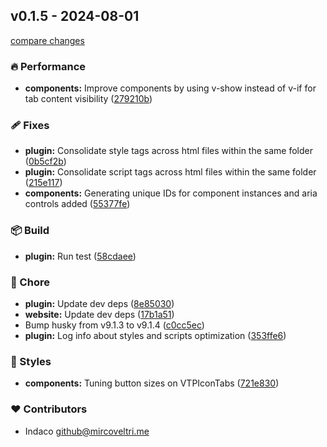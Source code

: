 ## v0.1.5 - 2024-08-01

[compare changes](https://github.com/indaco/vitepress-templ-preview/compare/v0.1.4...v0.1.5)

### 🔥 Performance

- **components:** Improve components by using v-show instead of v-if for tab content visibility ([279210b](https://github.com/indaco/vitepress-templ-preview/commit/279210b))

### 🩹 Fixes

- **plugin:** Consolidate style tags across html files within the same folder ([0b5cf2b](https://github.com/indaco/vitepress-templ-preview/commit/0b5cf2b))
- **plugin:** Consolidate script tags across html files within the same folder ([215e117](https://github.com/indaco/vitepress-templ-preview/commit/215e117))
- **components:** Generating unique IDs for component instances and aria controls added ([55377fe](https://github.com/indaco/vitepress-templ-preview/commit/55377fe))

### 📦 Build

- **plugin:** Run test ([58cdaee](https://github.com/indaco/vitepress-templ-preview/commit/58cdaee))

### 🏡 Chore

- **plugin:** Update dev deps ([8e85030](https://github.com/indaco/vitepress-templ-preview/commit/8e85030))
- **website:** Update dev deps ([17b1a51](https://github.com/indaco/vitepress-templ-preview/commit/17b1a51))
- Bump husky from v9.1.3 to v9.1.4 ([c0cc5ec](https://github.com/indaco/vitepress-templ-preview/commit/c0cc5ec))
- **plugin:** Log info about styles and scripts optimization ([353ffe6](https://github.com/indaco/vitepress-templ-preview/commit/353ffe6))

### 🎨 Styles

- **components:** Tuning button sizes on VTPIconTabs ([721e830](https://github.com/indaco/vitepress-templ-preview/commit/721e830))

### ❤️ Contributors

- Indaco <github@mircoveltri.me>
